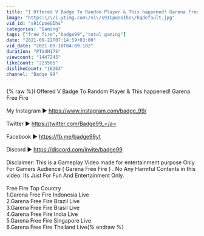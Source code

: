 ```yaml
---
title: "I Offered V Badge To Random Player & This happened! Garena Free Fire"
image: "https:\/\/i.ytimg.com\/vi\/s91CpoeGIhs\/hqdefault.jpg"
vid_id: "s91CpoeGIhs"
categories: "Gaming"
tags: ["free fire","badge99","total gaming"]
date: "2021-09-22T07:14:59+03:00"
vid_date: "2021-09-18T04:09:10Z"
duration: "PT14M17S"
viewcount: "1447245"
likeCount: "223565"
dislikeCount: "16263"
channel: "Badge 99"
---
```

{% raw %}I Offered V Badge To Random Player &amp; This happened! Garena Free Fire<br /><br />My Instagram ►  <a rel="nofollow" target="blank" href="https://www.instagram.com/badge_99/">https://www.instagram.com/badge_99/</a><br /><br />Twitter ►  <a rel="nofollow" target="blank" href="https://twitter.com/Badge99_">https://twitter.com/Badge99_</a><br /><br />Facebook ►  <a rel="nofollow" target="blank" href="https://fb.me/badge99yt">https://fb.me/badge99yt</a><br /><br />Discord ►  <a rel="nofollow" target="blank" href="https://discord.com/invite/badge99">https://discord.com/invite/badge99</a><br /><br />Disclaimer: This is a Gameplay Video made for entertainment purpose Only For Gamers Audience ( Garena Free Fire ) . No Any Harmful Contents in this video. Its Just For Fun And Entertainment Only.<br /><br />Free Fire Top Country<br />1.Garena Free Fire Indonesia Live<br />2.Garena Free Fire Brazil Live<br />3.Garena Free Fire Brasil Live<br />4.Garena Free Fire India Live<br />5.Garena Free Fire Singapore Live<br />6.Garena Free Fire Thailand Live{% endraw %}
